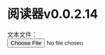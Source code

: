 <h1 id='ttl'>阅读器v0.0.2.14</h1>

<div id='the-input'>
 <label for="input-file">文本文件：</label><br>
 <input type="file" id="input-file">
</div>

<div id="content-target"></div>
<script type="text/javascript">
document.getElementById('input-file')
  .addEventListener('change', getFile)

chp = new Array
ttl = new Array
ttt = document.getElementById('ttl')
nem = new String
debug_content = new String

function topFunction() {
  document.body.scrollTop = 0; // For Safari
  document.documentElement.scrollTop = 0; // For Chrome, Firefox, IE and Opera
}

function getFile(event) {
	const input = event.target
  if ('files' in input && input.files.length > 0) {
	  placeFileContent(
      document.getElementById('content-target'),
      input.files[0])
       document.getElementById('the-input').remove()
  }
}

function placeFileContent(target, file) {
	readFileContent(file).then(content => {
	debug_content = content
	ctt = content.slice(36)
	for (i=0;i<ctt.length;i++) {
		if (ctt[i] == '>') {
			name = ctt.slice(0,i)
			ctt = ctt.slice(i+1, -77).trim()
			break
		}
	}
	ctt = separateChapters(ctt)
	chp = ctt
	title = getTitle(ctt)
	ttl = title
	placeTOC(target)
  }).catch(error => console.log(error))
}

function placeTOC(target){
  	ttt.innerHTML="目录 - "+name
  	target.innerHTML = ""
  	for (i in chp) {
  		target.innerHTML += "<p onclick='placeChapter(document.getElementById(\"content-target\"),"+i+")'><a>"+ttl[i]+"</a></p>"
  	}
  	target.innerHTML += "<hr><p onclick=\"window.window.window['window'].location = window['window'].window['window']['window']['window']['window']['window']['window']['location']\"><a>换一本书</a></p>"
}

sep_reg = /\n(?!\s{4})(?=.)/
function separateChapters(original) {
	results = new Array
	original = original.split(sep_reg)
	for (i of original){
		results.push(i.trim())
	}
	return results
}

function getTitle(chapters) {
	results = new Array
	for (i of chapters) {
		results.push(i.split("\n")[0].trim())
	}
	return results
}

function placeChapter(target, chp_n) {
	ttt.innerHTML=ttl[chp_n]
	content = chp[chp_n]
	content = ("<p>"+content).replace(/\r?\n|\r/g, "</p><p>").replace(/\s{4}/g, "　　")+"</p>"
	target.innerHTML = "<p onclick='placeTOC(document.getElementById(\"content-target\"))'><a>返回目录</a></p>"
	target.innerHTML += content
	target.innerHTML += (chp_n>0?"<p onclick='placeChapter(document.getElementById(\"content-target\"),"+(chp_n-1)+");topFunction()'><a>前一章</a></p>":"")
	target.innerHTML += (chp_n+1<chp.length?"<p onclick='placeChapter(document.getElementById(\"content-target\"),"+(chp_n+1)+");topFunction()'><a>后一章</a></p>":"")
}

function readFileContent(file) {
	const reader = new FileReader()
  return new Promise((resolve, reject) => {
    reader.onload = event => resolve(event.target.result)
    reader.onerror = error => reject(error)
    reader.readAsText(file)
  })
}
</script>